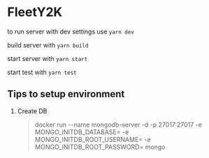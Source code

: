 # FleetY2K

to run server with dev settings use `yarn dev`

build server with `yarn build`

start server with `yarn start`

start test with `yarn test`

<!-- # Notes: -->

## Tips to setup environment

1. Create DB
   > docker run --name mongodb-server -d -p 27017:27017 -e MONGO_INITDB_DATABASE=<DB name> -e MONGO_INITDB_ROOT_USERNAME=<DB user> -e MONGO_INITDB_ROOT_PASSWORD=<DB user password> mongo

